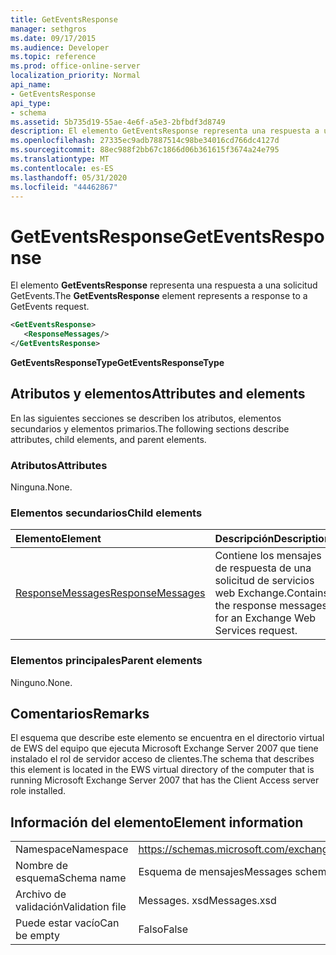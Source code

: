 ```yaml
---
title: GetEventsResponse
manager: sethgros
ms.date: 09/17/2015
ms.audience: Developer
ms.topic: reference
ms.prod: office-online-server
localization_priority: Normal
api_name:
- GetEventsResponse
api_type:
- schema
ms.assetid: 5b735d19-55ae-4e6f-a5e3-2bfbdf3d8749
description: El elemento GetEventsResponse representa una respuesta a una solicitud GetEvents.
ms.openlocfilehash: 27335ec9adb7887514c98be34016cd766dc4127d
ms.sourcegitcommit: 88ec988f2bb67c1866d06b361615f3674a24e795
ms.translationtype: MT
ms.contentlocale: es-ES
ms.lasthandoff: 05/31/2020
ms.locfileid: "44462867"
---
```

# <a name="geteventsresponse"></a><span data-ttu-id="3de67-103">GetEventsResponse</span><span class="sxs-lookup"><span data-stu-id="3de67-103">GetEventsResponse</span></span>

<span data-ttu-id="3de67-104">El elemento **GetEventsResponse** representa una respuesta a una solicitud GetEvents.</span><span class="sxs-lookup"><span data-stu-id="3de67-104">The **GetEventsResponse** element represents a response to a GetEvents request.</span></span> 
  
```xml
<GetEventsResponse>
   <ResponseMessages/>
</GetEventsResponse>
```

 <span data-ttu-id="3de67-105">**GetEventsResponseType**</span><span class="sxs-lookup"><span data-stu-id="3de67-105">**GetEventsResponseType**</span></span>
## <a name="attributes-and-elements"></a><span data-ttu-id="3de67-106">Atributos y elementos</span><span class="sxs-lookup"><span data-stu-id="3de67-106">Attributes and elements</span></span>

<span data-ttu-id="3de67-107">En las siguientes secciones se describen los atributos, elementos secundarios y elementos primarios.</span><span class="sxs-lookup"><span data-stu-id="3de67-107">The following sections describe attributes, child elements, and parent elements.</span></span>
  
### <a name="attributes"></a><span data-ttu-id="3de67-108">Atributos</span><span class="sxs-lookup"><span data-stu-id="3de67-108">Attributes</span></span>

<span data-ttu-id="3de67-109">Ninguna.</span><span class="sxs-lookup"><span data-stu-id="3de67-109">None.</span></span>
  
### <a name="child-elements"></a><span data-ttu-id="3de67-110">Elementos secundarios</span><span class="sxs-lookup"><span data-stu-id="3de67-110">Child elements</span></span>

|<span data-ttu-id="3de67-111">**Elemento**</span><span class="sxs-lookup"><span data-stu-id="3de67-111">**Element**</span></span>|<span data-ttu-id="3de67-112">**Descripción**</span><span class="sxs-lookup"><span data-stu-id="3de67-112">**Description**</span></span>|
|:-----|:-----|
|[<span data-ttu-id="3de67-113">ResponseMessages</span><span class="sxs-lookup"><span data-stu-id="3de67-113">ResponseMessages</span></span>](responsemessages.md) <br/> |<span data-ttu-id="3de67-114">Contiene los mensajes de respuesta de una solicitud de servicios web Exchange.</span><span class="sxs-lookup"><span data-stu-id="3de67-114">Contains the response messages for an Exchange Web Services request.</span></span>  <br/> |
   
### <a name="parent-elements"></a><span data-ttu-id="3de67-115">Elementos principales</span><span class="sxs-lookup"><span data-stu-id="3de67-115">Parent elements</span></span>

<span data-ttu-id="3de67-116">Ninguno.</span><span class="sxs-lookup"><span data-stu-id="3de67-116">None.</span></span>
  
## <a name="remarks"></a><span data-ttu-id="3de67-117">Comentarios</span><span class="sxs-lookup"><span data-stu-id="3de67-117">Remarks</span></span>

<span data-ttu-id="3de67-118">El esquema que describe este elemento se encuentra en el directorio virtual de EWS del equipo que ejecuta Microsoft Exchange Server 2007 que tiene instalado el rol de servidor acceso de clientes.</span><span class="sxs-lookup"><span data-stu-id="3de67-118">The schema that describes this element is located in the EWS virtual directory of the computer that is running Microsoft Exchange Server 2007 that has the Client Access server role installed.</span></span>
  
## <a name="element-information"></a><span data-ttu-id="3de67-119">Información del elemento</span><span class="sxs-lookup"><span data-stu-id="3de67-119">Element information</span></span>

|||
|:-----|:-----|
|<span data-ttu-id="3de67-120">Namespace</span><span class="sxs-lookup"><span data-stu-id="3de67-120">Namespace</span></span>  <br/> |https://schemas.microsoft.com/exchange/services/2006/messages  <br/> |
|<span data-ttu-id="3de67-121">Nombre de esquema</span><span class="sxs-lookup"><span data-stu-id="3de67-121">Schema name</span></span>  <br/> |<span data-ttu-id="3de67-122">Esquema de mensajes</span><span class="sxs-lookup"><span data-stu-id="3de67-122">Messages schema</span></span>  <br/> |
|<span data-ttu-id="3de67-123">Archivo de validación</span><span class="sxs-lookup"><span data-stu-id="3de67-123">Validation file</span></span>  <br/> |<span data-ttu-id="3de67-124">Messages. xsd</span><span class="sxs-lookup"><span data-stu-id="3de67-124">Messages.xsd</span></span>  <br/> |
|<span data-ttu-id="3de67-125">Puede estar vacío</span><span class="sxs-lookup"><span data-stu-id="3de67-125">Can be empty</span></span>  <br/> |<span data-ttu-id="3de67-126">Falso</span><span class="sxs-lookup"><span data-stu-id="3de67-126">False</span></span>  <br/> |
   

